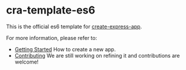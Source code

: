 # cra-template-es6

This is the official es6 template for [create-express-app](). <br>

For more information, please refer to:

- [Getting Started]() How to create a new app.
- [Contributing]() We are still working on refining it and contributions are welcome!
